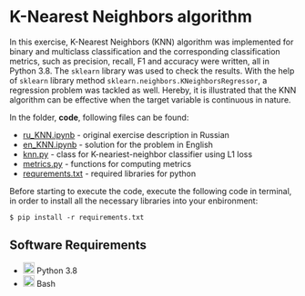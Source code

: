 # K-Nearest Neighbors algorithm
In this exercise, K-Nearest Neighbors (KNN) algorithm was implemented for binary and multiclass classification and the corresponding classification metrics, such as precision, recall, F1 and accuracy were written, all in Python 3.8. The `sklearn` library was used to check the results. With the help of `sklearn` library method `sklearn.neighbors.KNeighborsRegressor`, a regression problem was tackled as well. Hereby, it is illustrated that the KNN algorithm can be effective when the target variable is continuous in nature.

In the folder, **code**, following files can be found:
* [ru_KNN.ipynb](https://github.com/AnnaToi01/BI_ML_2021/blob/hw1/hw1_intro_knn/code/ru_KNN.ipynb) - original exercise description in Russian
* [en_KNN.ipynb](https://github.com/AnnaToi01/BI_ML_2021/blob/hw1/hw1_intro_knn/code/en_KNN.ipynb) - solution for the problem in English
* [knn.py](https://github.com/AnnaToi01/BI_ML_2021/blob/hw1/hw1_intro_knn/code/knn.py) - class for K-neariest-neighbor classifier using L1 loss
* [metrics.py](https://github.com/AnnaToi01/BI_ML_2021/blob/hw1/hw1_intro_knn/code/metrics.py) - functions for computing metrics
* [requrements.txt](https://github.com/AnnaToi01/BI_ML_2021/blob/hw1/hw1_intro_knn/code/requirements.txt) - required libraries for python

Before starting to execute the code, execute the following code in terminal, in order to install all the necessary libraries into your enbironment:
```
$ pip install -r requirements.txt
```


## Software Requirements

* <img src=https://github.com/simple-icons/simple-icons/blob/develop/icons/python.svg height=20> Python 3.8
* <img src=https://github.com/simple-icons/simple-icons/blob/develop/icons/gnubash.svg height=20> Bash
